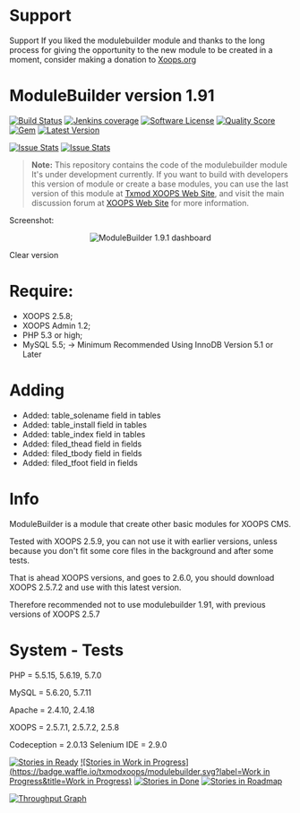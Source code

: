 # Support

Support
If you liked the modulebuilder module and thanks to the long process for giving the opportunity to the new module to be created in a moment, consider making a donation to <a href="https://xoops.org/modules/xdonations/" target="_blank" title="Donate to Xoops">Xoops.org</a>

# ModuleBuilder version 1.91

[![Build Status](https://scrutinizer-ci.com/g/txmodxoops/modulebuilder/badges/build.png?b=master)](https://travis-ci.org/txmodxoops/modulebuilder)
[![Jenkins coverage](https://img.shields.io/jenkins/c/https/jenkins.qa.ubuntu.com/address-book-service-utopic-i386-ci.svg)](https://github.com/txmodxoops/modulebuilder)
[![Software License](https://img.shields.io/badge/license-GPL-brightgreen.svg?style=flat)](docs/license.txt)
[![Quality Score](https://img.shields.io/scrutinizer/g/txmodxoops/modulebuilder.svg?style=flat)](https://scrutinizer-ci.com/g/txmodxoops/modulebuilder)
[![Gem](https://img.shields.io/gem/dt/rails.svg)](txmodxoops/modulebuilder)
[![Latest Version](https://img.shields.io/github/release/txmodxoops/modulebuilder.svg?style=flat)](https://github.com/txmodxoops/ModuleBuilder-1.91/releases/latest)

<p>
<a href="http://issuestats.com/github/txmodxoops/modulebuilder"><img alt="Issue Stats" src="http://issuestats.com/github/txmodxoops/modulebuilder/badge/pr?style=flat"></a>
<a href="http://issuestats.com/github/txmodxoops/modulebuilder"><img alt="Issue Stats" src="http://issuestats.com/github/txmodxoops/modulebuilder/badge/issue?style=flat"></a>
<!--[![Github Releases (by Release)](https://img.shields.io/badge/modulebuilder-alpha%203.2-green.svg)](https://github.com/txmodxoops/modulebuilder/tree/alpha-3-4)-->
</p>

> **Note:** This repository contains the code of the modulebuilder module
It's under development currently. If you want to build with developers this version of module or create a base modules, you can use the last version of this module at [Txmod XOOPS Web Site](http://www.txmodxoops.org), and visit the main discussion forum at [XOOPS Web Site](https://xoops.org/modules/newbb/viewtopic.php?topic_id=76746) for more information.

Screenshot:
<p align="center">
  <img src="https://c6.staticflickr.com/9/8500/29971619205_a397db1039_o.jpg" alt="ModuleBuilder 1.9.1 dashboard"/>
</p>

Clear version

# Require:
- XOOPS 2.5.8;
- XOOPS Admin 1.2;
- PHP 5.3 or high;
- MySQL 5.5; -> Minimum Recommended Using InnoDB Version 5.1 or Later

# Adding
 - Added: table_solename field in tables
 - Added: table_install field in tables
 - Added: table_index field in tables
 - Added: filed_thead field in fields
 - Added: filed_tbody field in fields
 - Added: filed_tfoot field in fields

# Info
ModuleBuilder is a module that create other basic modules for XOOPS CMS.

Tested with XOOPS 2.5.9, you can not use it with earlier versions, unless because you don't fit some core files in the background and after some tests.

That is ahead XOOPS versions, and goes to 2.6.0, you should download XOOPS 2.5.7.2 and use with this latest version.

Therefore recommended not to use modulebuilder 1.91, with previous versions of XOOPS 2.5.7

# System - Tests 
PHP = 5.5.15, 5.6.19, 5.7.0

MySQL = 5.6.20, 5.7.11

Apache = 2.4.10, 2.4.18

XOOPS = 2.5.7.1, 2.5.7.2, 2.5.8

Codeception = 2.0.13
Selenium IDE = 2.9.0

[![Stories in Ready](https://badge.waffle.io/txmodxoops/modulebuilder.svg?label=ready&title=Ready)](http://waffle.io/txmodxoops/modulebuilder)
[![Stories in Work in Progress](https://badge.waffle.io/txmodxoops/modulebuilder.svg?label=Work in Progress&title=Work in Progress)](http://waffle.io/txmodxoops/modulebuilder)
[![Stories in Done](https://badge.waffle.io/txmodxoops/modulebuilder.svg?label=done&title=Done)](http://waffle.io/txmodxoops/modulebuilder)
[![Stories in Roadmap](https://badge.waffle.io/txmodxoops/modulebuilder.svg?label=roadmap&title=Roadmap)](http://waffle.io/txmodxoops/modulebuilder)

[![Throughput Graph](https://graphs.waffle.io/txmodxoops/modulebuilder/throughput.svg)](https://waffle.io/txmodxoops/modulebuilder/metrics)
